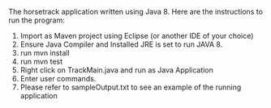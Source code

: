 The horsetrack application written using Java 8. Here are the instructions to run the program:

1. Import as Maven project using Eclipse (or another IDE of your choice)
2. Ensure Java Compiler and Installed JRE is set to run JAVA 8.
3. run mvn install
4. run mvn test 
5. Right click on TrackMain.java  and run as Java Application
6. Enter user commands.
7. Please refer to sampleOutput.txt to see an example of the running application

